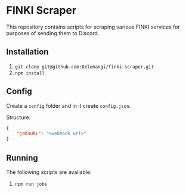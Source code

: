 # FINKI Scraper

This repository contains scripts for scraping various FINKI services for purposes of sending them to Discord.

## Installation

1. `git clone git@github.com:Delemangi/finki-scraper.git`
2. `npm install`

## Config

Create a `config` folder and in it create `config.json`.

Structure:

```json
{
    "jobsURL": "<webhook url>"
}
```

## Running

The following scripts are available:

1. `npm run jobs`

